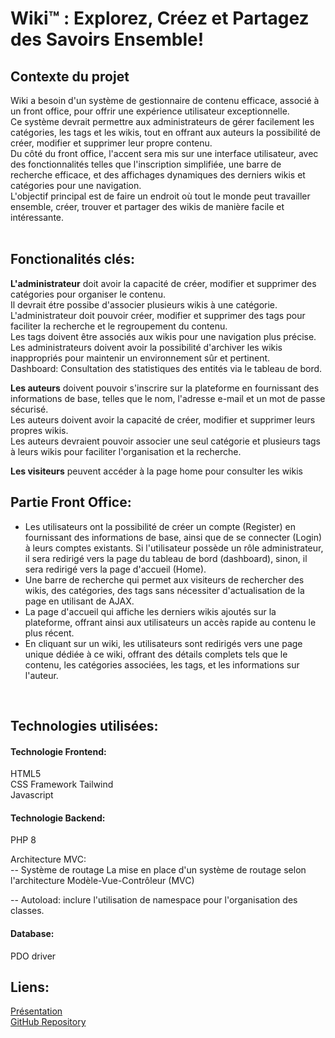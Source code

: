 # Wiki™ : Explorez, Créez et Partagez des Savoirs Ensemble!

## Contexte du projet
Wiki a besoin d'un système de gestionnaire de contenu efficace, associé à un front office, pour offrir une expérience utilisateur exceptionnelle. <br>
Ce système devrait permettre aux administrateurs de gérer facilement les catégories, les tags et les wikis, tout en offrant aux auteurs la possibilité de créer, modifier et supprimer leur propre contenu. <br> 
Du côté du front office, l'accent sera mis sur une interface utilisateur, avec des fonctionnalités telles que l'inscription simplifiée, une barre de recherche efficace, et des affichages dynamiques des derniers wikis et catégories pour une navigation. <br>
L'objectif principal est de faire un endroit où tout le monde peut travailler ensemble, créer, trouver et partager des wikis de manière facile et intéressante. <br>
​

## Fonctionalités clés:

**L'administrateur** doit avoir la capacité de créer, modifier et supprimer des catégories pour organiser le contenu. <br>
Il devrait étre possibe d'associer plusieurs wikis à une catégorie. <br>
L'administrateur doit pouvoir créer, modifier et supprimer des tags pour faciliter la recherche et le regroupement du contenu. <br>
Les tags doivent être associés aux wikis pour une navigation plus précise. <br>
Les administrateurs doivent avoir la possibilité d'archiver les wikis inappropriés pour maintenir un environnement sûr et pertinent. <br>
Dashboard: Consultation des statistiques des entités via le tableau de bord. <br>


**Les auteurs** doivent pouvoir s'inscrire sur la plateforme en fournissant des informations de base, telles que le nom, l'adresse e-mail et un mot de passe sécurisé. <br>
Les auteurs doivent avoir la capacité de créer, modifier et supprimer leurs propres wikis. <br>
Les auteurs devraient pouvoir associer une seul catégorie et plusieurs tags à leurs wikis pour faciliter l'organisation et la recherche. <br>

**Les visiteurs** peuvent accéder à la page home pour consulter les wikis

## Partie Front Office:

- Les utilisateurs ont la possibilité de créer un compte (Register) en fournissant des informations de base, ainsi que de se connecter (Login) à leurs comptes existants. Si l'utilisateur possède un rôle administrateur, il sera redirigé vers la page du tableau de bord (dashboard), sinon, il sera redirigé vers la page d'accueil (Home).
- Une barre de recherche qui permet aux visiteurs de rechercher des wikis, des catégories, des tags sans nécessiter d'actualisation de la page en utilisant de AJAX.
- La page d'accueil qui affiche les derniers wikis ajoutés sur la plateforme, offrant ainsi aux utilisateurs un accès rapide au contenu le plus récent.
- En cliquant sur un wiki, les utilisateurs sont redirigés vers une page unique dédiée à ce wiki, offrant des détails complets tels que le contenu, les catégories associées, les tags, et les informations sur l'auteur.

​
## Technologies utilisées:
#### Technologie Frontend: 
HTML5 <br>
CSS Framework  Tailwind <br>
Javascript <br>

#### Technologie Backend: 
PHP 8 <br>

Architecture MVC: <br>
-- Système de routage La mise en place d'un système de routage selon l'architecture Modèle-Vue-Contrôleur (MVC) <br>

-- Autoload: inclure l'utilisation de namespace pour l'organisation des classes. <br>

#### Database: 
PDO driver

## Liens:
[Présentation](https://www.canva.com/design/DAF5sF9N7QI/c2Dw0bmwaXIDBu2dgS6FVQ/edit?utm_content=DAF5sF9N7QI&utm_campaign=designshare&utm_medium=link2&utm_source=sharebutton) <br>
[GitHub Repository](https://github.com/HIBA-BEG/Wiki_Soutenance_Croisee_1.git)
